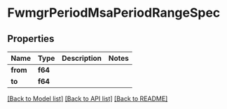 # FwmgrPeriodMsaPeriodRangeSpec

## Properties

Name | Type | Description | Notes
------------ | ------------- | ------------- | -------------
**from** | **f64** |  | 
**to** | **f64** |  | 

[[Back to Model list]](../README.md#documentation-for-models) [[Back to API list]](../README.md#documentation-for-api-endpoints) [[Back to README]](../README.md)


